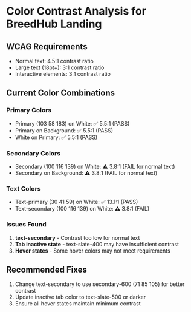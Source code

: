# Color Contrast Analysis for BreedHub Landing

## WCAG Requirements
- Normal text: 4.5:1 contrast ratio
- Large text (18pt+): 3:1 contrast ratio
- Interactive elements: 3:1 contrast ratio

## Current Color Combinations

### Primary Colors
- Primary (103 58 183) on White: ✅ 5.5:1 (PASS)
- Primary on Background: ✅ 5.5:1 (PASS)
- White on Primary: ✅ 5.5:1 (PASS)

### Secondary Colors  
- Secondary (100 116 139) on White: ⚠️ 3.8:1 (FAIL for normal text)
- Secondary on Background: ⚠️ 3.8:1 (FAIL for normal text)

### Text Colors
- Text-primary (30 41 59) on White: ✅ 13.1:1 (PASS)
- Text-secondary (100 116 139) on White: ⚠️ 3.8:1 (FAIL)

### Issues Found
1. **text-secondary** - Contrast too low for normal text
2. **Tab inactive state** - text-slate-400 may have insufficient contrast
3. **Hover states** - Some hover colors may not meet requirements

## Recommended Fixes
1. Change text-secondary to use secondary-600 (71 85 105) for better contrast
2. Update inactive tab color to text-slate-500 or darker
3. Ensure all hover states maintain minimum contrast